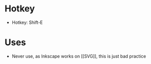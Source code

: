# Hotkey
- Hotkey: Shift-E

# Uses
- Never use, as Inkscape works on [[SVG]], this is just bad practice